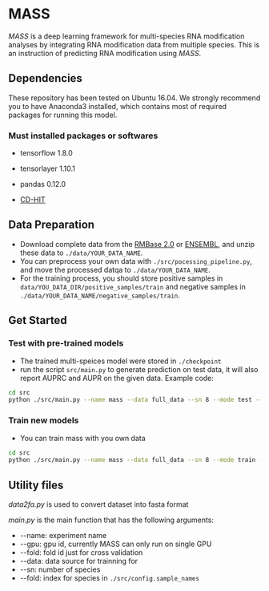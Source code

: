 # MASS

*MASS* is a deep learning framework for multi-species RNA modification analyses by integrating RNA modification data from multiple species. This is an instruction of predicting RNA modification using *MASS*.

## Dependencies

These repository has been tested on Ubuntu 16.04. We strongly recommend you to have Anaconda3 installed, which contains most of required packages for running this model.

### Must installed packages or softwares

- tensorflow  1.8.0

- tensorlayer 1.10.1

- pandas 0.12.0

- [CD-HIT](http://weizhongli-lab.org/cd-hit/)

## Data Preparation

- Download complete data from the [RMBase 2.0](http://rna.sysu.edu.cn/rmbase/) or [ENSEMBL](http://www.ensembl.org), and unzip these data to `./data/YOUR_DATA_NAME`.
- You can preprocess your own data with `./src/pocessing_pipeline.py`, and move the processed datqa to `./data/YOUR_DATA_NAME`.
- For the training process, you should store positive samples in `data/YOU_DATA_DIR/positive_samples/train` and negative samples in `./data/YOUR_DATA_NAME/negative_samples/train`.

## Get Started

### Test with pre-trained models
- The trained multi-speices model were stored in `./checkpoint`
- run the script `src/main.py` to generate prediction on test data, it will also report AUPRC and AUPR on the given data. Example code:
```bash
cd src
python ./src/main.py --name mass --data full_data --sn 8 --mode test --fold 0 --gpu 0
```

### Train new models

- You can train mass with you own data

```bash
cd src
python ./src/main.py --name mass --data full_data --sn 8 --mode train --gpu 0
```
## Utility files

*data2fa.py* is used to convert dataset into fasta format

*main.py* is the main function that has the following arguments:
 
 - --name: experiment name
 - --gpu: gpu id, currently MASS can only run on single GPU
 - --fold: fold id just for cross validation
 - --data: data source for trainning for 
 - --sn: number of species
 - --fold:  index for species in `./src/config.sample_names`

